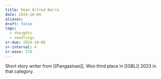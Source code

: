 ```yaml
---
title: Dean Alfred Narra
date: 2024-10-04
aliases: 
draft: false
tags:
  - thoughts
  - seedlings
sr-due: 2024-10-08
sr-interval: 4
sr-ease: 274
---
```

Short story writer from [[Pangasinan]]. Won third place in [[GBL]] 2023 in that category.